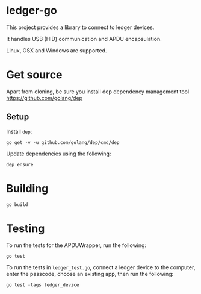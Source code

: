 # ledger-go

This project provides a library to connect to ledger devices.

It handles USB (HID) communication and APDU encapsulation.

Linux, OSX and Windows are supported.

# Get source
Apart from cloning, be sure you install dep dependency management tool
https://github.com/golang/dep

## Setup
Install `dep`:
```
go get -v -u github.com/golang/dep/cmd/dep
```

Update dependencies using the following:
```
dep ensure
```

# Building
```
go build
```

# Testing
To run the tests for the APDUWrapper, run the following:
```
go test
```

To run the tests in `ledger_test.go`, connect a ledger device to the computer, enter the passcode, choose an existing app, then run the following:
```
go test -tags ledger_device
```
